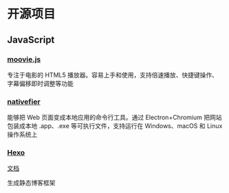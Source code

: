 # 开源项目 

## JavaScript

### [moovie.js](https://github.com/BMSVieira/moovie.js)

专注于电影的 HTML5 播放器。容易上手和使用，支持倍速播放、快捷键操作、字幕偏移即时调整等功能



### [nativefier](https://github.com/nativefier/nativefier)

能够把 Web 页面变成本地应用的命令行工具。通过 Electron+Chromium 把网站包装成本地 .app、.exe 等可执行文件，支持运行在 Windows、macOS 和 Linux 操作系统上



### [Hexo](https://hexo.io/zh-cn/docs/index.html)

[文档](https://hexo.io/zh-cn/docs/index.html)

生成静态博客框架


